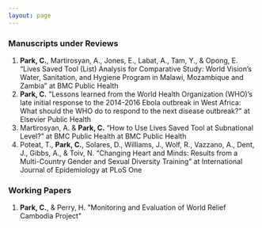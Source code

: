 ```yaml
---
layout: page
---
```


### Manuscripts under Reviews  
1. __Park, C.__, Martirosyan, A., Jones, E., Labat, A., Tam, Y., & Opong, E. “Lives Saved Tool (List) Analysis for Comparative Study: World Vision’s Water, Sanitation, and Hygiene Program in Malawi, Mozambique and Zambia” at BMC Public Health  
2. __Park, C.__ "Lessons learned from the World Health Organization (WHO)’s late initial response to the 2014-2016 Ebola outbreak in West Africa: What should the WHO do to respond to
the next disease outbreak?" at Elsevier Public Health  
3. Martirosyan, A. & __Park, C.__ “How to Use Lives Saved Tool at Subnational Level?” at BMC Public Health at BMC Public Health  
4. Poteat, T., __Park, C.__, Solares, D., Williams, J., Wolf, R., Vazzano, A., Dent, J., Gibbs, A., & Toiv, N. “Changing Heart and Minds: Results from a Multi-Country Gender and Sexual Diversity Training” at International Journal of Epidemiology at PLoS One  

### Working Papers  
1. __Park, C.__, & Perry, H. "Monitoring and Evaluation of World Relief Cambodia Project"  

